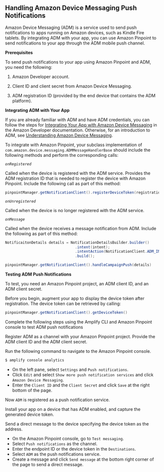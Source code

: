 ## Handling Amazon Device Messaging Push Notifications

Amazon Device Messaging (ADM) is a service used to send push notifications to apps running on Amazon devices, such as Kindle Fire tablets. By integrating ADM with your app, you can use Amazon Pinpoint to send notifications to your app through the ADM mobile push channel.

**Prerequisites**

To send push notifications to your app using Amazon Pinpoint and ADM, you need the following:

1. Amazon Developer account.

2. Client ID and client secret from Amazon Device Messaging.

3. ADM registration ID (provided by the end device that contains the ADM platform).

**Integrating ADM with Your App**

If you are already familiar with ADM and have ADM credentials, you can follow the steps for [Integrating Your App with Amazon Device Messaging](https://developer.amazon.com/public/apis/engage/device-messaging/tech-docs/adm-integrating-your-app) in the Amazon Developer documentation. Otherwise, for an introduction to ADM, see [Understanding Amazon Device Messaging](https://developer.amazon.com/docs/adm/overview.html).

To integrate with Amazon Pinpoint, your subclass implementation of `com.amazon.device.messaging.ADMMessageHandlerBase` should include the following methods and perform the corresponding calls:

*`onRegistered`*

Called when the device is registered with the ADM service. Provides the ADM registration ID that is needed to register the device with Amazon Pinpoint. Include the following call as part of this method:

```java
pinpointManager.getNotificationClient().registerDeviceToken(registrationId)
```

*`onUnregistered`*

Called when the device is no longer registered with the ADM service.

*`onMessage`*

Called when the device receives a message notification from ADM. Include the following as part of this method:

```java
NotificaitonDetails details = NotificationDetailsBuilder.builder()
                                .intent(intent);
                                .intentAction(NotificationClient.ADM_INTENT_ACTION)
                                .build();

pinpointManager.getNotificationClient().handleCampaignPush(details)
```

**Testing ADM Push Notifications**

To test, you need an Amazon Pinpoint project, an ADM client ID, and an ADM client secret.

Before you begin, augment your app to display the device token after registration. The device token can be retrieved by calling:

```java
pinpointManager.getNotificationClient().getDeviceToken()
```

Complete the following steps using the Amplify CLI and Amazon Pinpoint console to test ADM push notifications

Register ADM as a channel with your Amazon Pinpoint project. Provide the ADM client ID and the ADM client secret.

Run the following command to navigate to the Amazon Pinpoint console.

```bash
$ amplify console analytics
```

* On the left pane, select `Settings` and `Push notifications`. 
* Click `Edit` and select `Show more push notification services` and click `Amazon Device Messaging`. 
* Enter the `Client ID` and the `Client Secret` and click `Save` at the right bottom of the page.

Now `ADM` is registered as a push notification service.

Install your app on a device that has ADM enabled, and capture the generated device token.

Send a direct message to the device specifying the device token as the address.

* On the Amazon Pinpoint console, go to `Test messaging`. 
* Select `Push notifications` as the channel. 
* Enter the endpoint ID or the device token in the `Destinations`. 
* Select `ADM` as the push notifications service. 
* Create a message and click `Send message` at the bottom right corner of the page to send a direct message.
